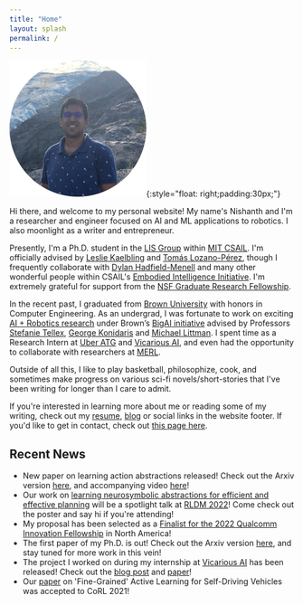 ```yaml
---
title: "Home"
layout: splash
permalink: /
---
```


![Me](/images/me_circle.png){:style="float: right;padding:30px;"}

Hi there, and welcome to my personal website! My name's Nishanth and I'm a researcher and engineer focused on AI and ML applications to robotics. I also moonlight as a writer and entrepreneur.

Presently, I'm a Ph.D. student in the [LIS Group](https://lis.csail.mit.edu/) within [MIT CSAIL](https://www.csail.mit.edu/). I'm officially advised by [Leslie Kaelbling](https://www.csail.mit.edu/person/leslie-kaelbling) and [Tomás Lozano-Pérez](https://people.csail.mit.edu/tlp/), though I frequently collaborate with [Dylan Hadfield-Menell](https://scholar.google.com/citations?user=4mVPFQ8AAAAJ&hl=en) and many other wonderful people within CSAIL's [Embodied Intelligence Initiative](https://ei.csail.mit.edu/). I'm extremely grateful for support from the [NSF Graduate Research Fellowship](https://engineering.brown.edu/news/2021-03-29/nsf-graduate-research-award).

In the recent past, I graduated from [Brown University](https://www.brown.edu/) with honors in Computer Engineering. As an undergrad, I was fortunate to work on exciting [AI + Robotics research](https://nishanthjkumar.com/research/) under Brown’s [BigAI initiative](http://bigai.cs.brown.edu/) advised by Professors [Stefanie Tellex](https://cs.brown.edu/people/stellex/), [George Konidaris](http://cs.brown.edu/people/gdk/) and [Michael Littman](http://cs.brown.edu/~mlittman/). I spent time as a Research Intern at [Uber ATG](https://www.uber.com/ca/en/atg/research-and-development/) and [Vicarious AI](https://www.vicarious.com/), and even had the opportunity to collaborate with researchers at [MERL](https://www.merl.com/research/). 

Outside of all this, I like to play basketball, philosophize, cook, and sometimes make progress on various sci-fi novels/short-stories that I've been writing for longer than I care to admit.

If you're interested in learning more about me or reading some of my writing, check out my [resume](/misc_files/Nishanth_Resume.pdf), [blog]() or social links in the website footer. If you'd like to get in contact, check out [this page here](/contact-me/).

## Recent News
* New paper on learning action abstractions released! Check out the Arxiv version [here](https://arxiv.org/abs/2208.07737), and accompanying video [here](https://www.youtube.com/watch?v=FRb6nU5w0i0)!
* Our work on [learning neurosymbolic abstractions for efficient and effective planning](https://arxiv.org/abs/2203.09634) will be a spotlight talk at [RLDM 2022](https://rldm.org/)! Come check out the poster and say hi if you're attending!
* My proposal has been selected as a [Finalist for the 2022 Qualcomm Innovation Fellowship](https://www.qualcomm.com/research/university-relations/innovation-fellowship/2022-north-america) in North America!
* The first paper of my Ph.D. is out! Check out the Arxiv version [here](https://arxiv.org/abs/2203.09634), and stay tuned for more work in this vein!
* The project I worked on during my internship at [Vicarious AI](https://www.vicarious.com/) has been released! Check out the [blog post](https://www.vicarious.com/posts/pgmax-factor-graphs-for-discrete-probabilistic-graphical-models-and-loopy-belief-propagation-in-jax/) and [paper](https://arxiv.org/abs/2202.04110)!
* Our [paper](https://arxiv.org/abs/2104.03956) on 'Fine-Grained' Active Learning for Self-Driving Vehicles was accepted to CoRL 2021!
